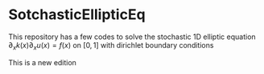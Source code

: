 # SotchasticEllipticEq

This repository has a few codes to solve the stochastic 1D elliptic equation $\partial_x k(x) \partial_x u(x) = f(x)$ on $[0,1]$ with dirichlet boundary conditions

This is a new edition
